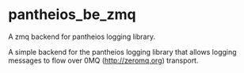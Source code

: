 pantheios_be_zmq
================

A zmq backend for pantheios logging library. 

A simple backend for the pantheios logging library that allows logging messages 
to flow over 0MQ (http://zeromq.org) transport.

